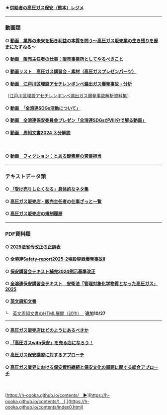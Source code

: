 #### ★[供給者の高圧ガス保安（熊本）レジメ](https://h-oooka.github.io/contents/【熊本】供給者の高圧ガス保安.pdf)

---
### 動画類

#### ○ [動画　業界の未来を拓き利益の本質を問う〜高圧ガス販売業の生き残りを歴史にたずねる〜](https://youtu.be/BITLzXlhM98)

#### ○ [動画　販売主任者の仕事：販売事業所としてやるべきこと](https://www.youtube.com/watch?v=CcDMJt0jbj4)

#### ○ [動画リスト　高圧ガス講習会・素材（高圧ガスプレゼンパーツ）](https://www.youtube.com/playlist?list=PLyWaCYkYFCtRkPucUMitdzt-6NS_G58JI)

#### ○ [動画　江戸川区埋設アセチレンボンベ漏出ガス爆発事故・分析](https://youtu.be/DdZVHsk0VAQ)

〔[江戸川区埋設アセチレンボンベ漏出ガス爆発事故解析資料集](https://h-oooka.github.io/contents/edogawa.html)〕

#### ○ [動画　「全溶連SDGs活動について」](https://www.youtube.com/watch?v=rpwbO-xyYrw&list=PLBAoD-GOnTpV4T2y9tv1itmh9Yqpj7lbH&index=4)

#### ○ [動画　全溶連保安委員会プレゼン「全溶連SDGsがⅧ分で解る動画」](https://www.youtube.com/watch?v=CDGY3w1SWNo&list=PLBAoD-GOnTpV4T2y9tv1itmh9Yqpj7lbH&index=3)

#### ○ [動画　周知文書2024 ３分解説](https://youtu.be/amdpnPdZc64?si=PU0rlo6PsUGyB0o0)
<BR>

#### ○ [動画　フィクション：とある酸素屋の営業担当](https://youtu.be/r6imzswGyeY)


---

### テキストデータ類

#### ○ [「受け売りしたくなる」具体的なネタ集](https://h-oooka.github.io/GasSource.jp/A_collection_of_specific_topics.html)

#### ○ [高圧ガス販売店・販売主任者の仕事ざっと一覧](https://h-oooka.github.io/GasSource.jp/高圧ガス販売店・販売主任者の仕事ざっと一覧2023.html)

#### ○ [高圧ガス販売店の規制履歴](https://h-oooka.github.io/GasSource.jp/IGas_distributors_Timeline.html)
---

### PDF資料類

#### ○ [2025法省令改正の正誤表](https://h-oooka.github.io/GasSource.jp/2025法省令改正の正誤表s.pdf)

#### ○ [全溶連Safety-report2025-2埋設容器爆発事故Ⅱ](https://github.com/h-oooka/GasSource.jp/blob/main/全溶連Safety-report2025-2埋設容器爆発事故Ⅱs.pdf)

#### ○ [保安講習会テキスト補完2024例示基準改正](https://github.com/h-oooka/GasSource.jp/blob/main/保安講習会テキスト補完2024例示基準改正2025.pdf)

#### ○ [全溶連保安講習会テキスト　安衛法「管理対象化学物質となった高圧ガス」2025](https://h-oooka.github.io/contents/講習テキスト2025（安衛法特化部分）s.pdf.pdf)

#### ○ [英文周知文書](https://zenyoren.com/wp-content/uploads/2024/08/e21cadfc4997589c558de66f51f98000.pdf)

└　[英文周知文書のHTML展開（試作）　](https://h-oooka.github.io/contents/PRECAUTIONS_INF.html)  **追加10/27**

---
#### ○ [高圧ガス販売店はどのようにあるべきか](https://h-oooka.github.io/GasSource.jp/業界の未来を拓き利益の本質を問う〜高圧ガス販売業の生き残りを歴史にたずねる〜.pdf)

#### ○ [「高圧ガスwith保安」を売る店になろう！](https://h-oooka.github.io/GasSource.jp/「高圧ガスwith保安」を売る店になろう！.pdf)

#### ○ [高圧ガス保安講習に対するアプローチ](https://h-oooka.github.io/GasSource.jp/高圧ガス保安講習に対するアプローチ.pdf)

#### ○ [高圧ガス業界における保安資料継続と保安文化の課題に関する総合アプローチ](https://github.com/h-oooka/GasSource.jp/blob/main/高圧ガス業界における保安資料継続と保安文化の課題に関する総合アプローチ3.pdf)
<BR>

[https://h-oooka.github.io/contents/　▶](https://h-oooka.github.io/contents/)　[.](https://h-oooka.github.io/contents/index0.html)
